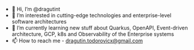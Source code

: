 - 👋 Hi, I’m @dragutint
- 👀 I’m interested in cutting-edge technologies and enterprise-level software architectures
- 🌱 I’m currently learning new stuff about Quarkus, OpenAPI, Event-driven architecture, GCP, k8s and Observability of the Enterprise systems
- 📫 How to reach me - dragutin.todorovicx@gmail.com

<!---
dragutint/dragutint is a ✨ special ✨ repository because its `README.md` (this file) appears on your GitHub profile.
You can click the Preview link to take a look at your changes.
--->
